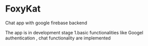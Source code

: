 # FoxyKat
Chat app with google firebase backend 


The app is in development stage
1.basic functionalities like Googel authentication , chat functionality are implemented
